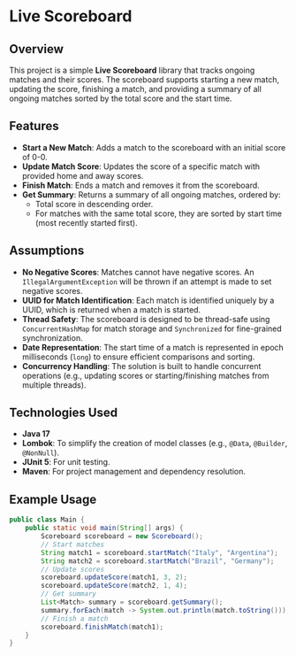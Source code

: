 # Live Scoreboard

## Overview
This project is a simple **Live Scoreboard** library that tracks ongoing matches and their scores. The scoreboard supports starting a new match, updating the score, finishing a match, and providing a summary of all ongoing matches sorted by the total score and the start time.
## Features
- **Start a New Match**: Adds a match to the scoreboard with an initial score of 0-0.
- **Update Match Score**: Updates the score of a specific match with provided home and away scores.
- **Finish Match**: Ends a match and removes it from the scoreboard.
- **Get Summary**: Returns a summary of all ongoing matches, ordered by:
    - Total score in descending order.
    - For matches with the same total score, they are sorted by start time (most recently started first).
## Assumptions
- **No Negative Scores**: Matches cannot have negative scores. An `IllegalArgumentException` will be thrown if an attempt is made to set negative scores.
- **UUID for Match Identification**: Each match is identified uniquely by a UUID, which is returned when a match is started.
- **Thread Safety**: The scoreboard is designed to be thread-safe using `ConcurrentHashMap` for match storage and `Synchronized` for fine-grained synchronization.
- **Date Representation**: The start time of a match is represented in epoch milliseconds (`long`) to ensure efficient comparisons and sorting.
- **Concurrency Handling**: The solution is built to handle concurrent operations (e.g., updating scores or starting/finishing matches from multiple threads).
## Technologies Used
- **Java 17**
- **Lombok**: To simplify the creation of model classes (e.g., `@Data`, `@Builder`, `@NonNull`).
- **JUnit 5**: For unit testing.
- **Maven**: For project management and dependency resolution.
## Example Usage
```java
public class Main {
    public static void main(String[] args) {
        Scoreboard scoreboard = new Scoreboard();
        // Start matches
        String match1 = scoreboard.startMatch("Italy", "Argentina");
        String match2 = scoreboard.startMatch("Brazil", "Germany");
        // Update scores
        scoreboard.updateScore(match1, 3, 2);
        scoreboard.updateScore(match2, 1, 4);
        // Get summary
        List<Match> summary = scoreboard.getSummary();
        summary.forEach(match -> System.out.println(match.toString()));
        // Finish a match
        scoreboard.finishMatch(match1);
    }
}
